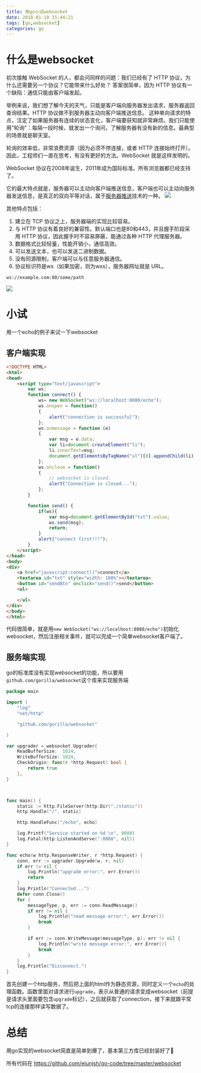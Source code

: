 ```yaml
---
title: 用go小试websocket
date: 2018-01-10 15:44:21
tags: [go,websocket]
categories: go
---
```

# 什么是websocket

初次接触 WebSocket 的人，都会问同样的问题：我们已经有了 HTTP 协议，为什么还需要另一个协议？它能带来什么好处？
答案很简单，因为 HTTP 协议有一个缺陷：通信只能由客户端发起。

举例来说，我们想了解今天的天气，只能是客户端向服务器发出请求，服务器返回查询结果。HTTP 协议做不到服务器主动向客户端推送信息。
这种单向请求的特点，注定了如果服务器有连续的状态变化，客户端要获知就非常麻烦。我们只能使用"轮询"：每隔一段时候，就发出一个询问，了解服务器有没有新的信息。最典型的场景就是聊天室。

轮询的效率低，非常浪费资源（因为必须不停连接，或者 HTTP 连接始终打开）。因此，工程师们一直在思考，有没有更好的方法。WebSocket 就是这样发明的。

WebSocket 协议在2008年诞生，2011年成为国际标准。所有浏览器都已经支持了。

它的最大特点就是，服务器可以主动向客户端推送信息，客户端也可以主动向服务器发送信息，是真正的双向平等对话，属于[服务器推送](https://en.wikipedia.org/wiki/Push_technology)技术的一种。
[![](http://idiotsky.top/images2/go-websocket-1.png)](http://idiotsky.top/images2/go-websocket-1.png)

<!-- more -->
其他特点包括：
1. 建立在 TCP 协议之上，服务器端的实现比较容易。
2. 与 HTTP 协议有着良好的兼容性。默认端口也是80和443，并且握手阶段采用 HTTP 协议，因此握手时不容易屏蔽，能通过各种 HTTP 代理服务器。
3. 数据格式比较轻量，性能开销小，通信高效。
4. 可以发送文本，也可以发送二进制数据。
5. 没有同源限制，客户端可以与任意服务器通信。
6. 协议标识符是ws（如果加密，则为wss），服务器网址就是 URL。
````
ws://example.com:80/some/path
````

[![](http://idiotsky.top/images2/go-websocket-2.jpg)](http://idiotsky.top/images2/go-websocket-2.jpg)

# 小试
用一个echo的例子来试一下websocket

## 客户端实现
````html
<!DOCTYPE HTML>
<html>
<head>
    <script type="text/javascript">
        var ws;
        function connect() {
            ws= new WebSocket("ws://localhost:8080/echo");
            ws.onopen = function()
            {
                alert("connection is successful");
            };
            ws.onmessage = function (e)
            {
                var msg = e.data;
                var li=document.createElement("li");
                li.innerText=msg;
                document.getElementsByTagName("ul")[0].appendChild(li);
            };
            ws.onclose = function()
            {
                // websocket is closed.
                alert("Connection is closed...");
            };
        }

        function send() {
            if(ws){
                var msg=document.getElementById("txt").value;
                ws.send(msg);
                return;
            }
            alert("connect first!!!");
        }
    </script>
</head>
<body>
<div>
    <a href="javascript:connect()">connect</a>
    <textarea id="txt" style="width: 100%"></textarea>
    <button id="sendBtn" onclick="send()">send</button>
    <ul>

    </ul>
</div>
</body>
</html>

````
代码很简单，就是用`new WebSocket("ws://localhost:8080/echo")`初始化websocket，然后注册相关事件，就可以完成一个简单websocket客户端了。

## 服务端实现
go的标准库没有实现websocket的功能，所以要用`github.com/gorilla/websocket`这个库来实现服务端
````go
package main

import (
	"log"
	"net/http"

	"github.com/gorilla/websocket"

)

var upgrader = websocket.Upgrader{
	ReadBufferSize:  1024,
	WriteBufferSize: 1024,
	CheckOrigin: func(r *http.Request) bool {
		return true
	},
}



func main() {
	static := http.FileServer(http.Dir("./static"))
	http.Handle("/", static)

	http.HandleFunc("/echo", echo)

	log.Printf("Service started on %d \n", 8080)
	log.Fatal(http.ListenAndServe(":8080", nil))
}

func echo(w http.ResponseWriter, r *http.Request) {
	conn, err := upgrader.Upgrade(w, r, nil)
	if err != nil {
		log.Println("upgrade error:", err.Error())
		return
	}
	log.Println("Connected...")
	defer conn.Close()
	for {
		messageType, p, err := conn.ReadMessage()
		if err != nil {
			log.Println("read message error:", err.Error())
			break
		}

		if err := conn.WriteMessage(messageType, p); err != nil {
			log.Println("write message error:", err.Error())
			break
		}
	}
	log.Println("Disconnect.")
}
````
首先创建一个http服务，然后把上面的html作为静态资源，同时定义一个`echo`的处理函数。函数里面对请求进行`upgrade`，表示从普通的请求变成websocket（前提是请求头里面要包含`upgrade`标记），之后就获取了connection，接下来就跟平常tcp的连接那样读写数据了。

# 总结
用go实现的websocket简直是简单到爆了，基本第三方库已经封装好了👿

所有代码在 https://github.com/ejunjsh/go-code/tree/master/websocket